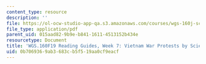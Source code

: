 ```yaml
---
content_type: resource
description: ''
file: https://ol-ocw-studio-app-qa.s3.amazonaws.com/courses/wgs-160j-science-activism-gender-race-and-power-fall-2019/0b7069369ab3683cb5f519aa0cf9eacf_MITWGS_160F19_Wk7ReadingGuide.pdf
file_type: application/pdf
parent_uid: 015aad82-9b9e-b841-1611-4513152b434e
resourcetype: Document
title: 'WGS.160F19 Reading Guides, Week 7: Vietnam War Protests by Scientists'
uid: 0b706936-9ab3-683c-b5f5-19aa0cf9eacf
---
```

